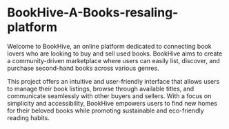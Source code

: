# BookHive-A-Books-resaling-platform

Welcome to BookHive, an online platform dedicated to connecting book lovers who are looking to buy and sell used books. BookHive aims to create a community-driven marketplace where users can easily list, discover, and purchase second-hand books across various genres.

This project offers an intuitive and user-friendly interface that allows users to manage their book listings, browse through available titles, and communicate seamlessly with other buyers and sellers. With a focus on simplicity and accessibility, BookHive empowers users to find new homes for their beloved books while promoting sustainable and eco-friendly reading habits.
